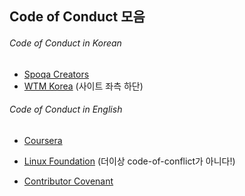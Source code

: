 ## Code of Conduct 모음

###### Code of Conduct in Korean
- [Spoqa Creators](https://github.com/spoqa/code-of-conduct)
- [WTM Korea](https://wtm-korea-2018.firebaseapp.com/) (사이트 좌측 하단)

###### Code of Conduct in English
- [Coursera](https://learner.coursera.help/hc/en-us/articles/208280036-Coursera-Code-of-Conduct)
- [Linux Foundation](https://git.kernel.org/pub/scm/linux/kernel/git/torvalds/linux.git/commit/?id=8a104f8b5867c682d994ffa7a74093c54469c11f) (더이상 code-of-conflict가 아니다!)

- [Contributor Covenant](https://www.contributor-covenant.org/version/1/4/code-of-conduct.html)
